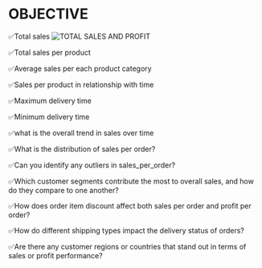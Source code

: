 # OBJECTIVE

✅Total sales
![TOTAL SALES AND PROFIT](https://github.com/S-ahmed75/DATA_ANALYST/assets/41890981/7043670f-64f8-40ff-ba08-986e78c037f8)

✅Total sales per product

✅Average sales per each product category

✅Sales per product in relationship with time 

✅Maximum delivery time

✅Minimum delivery time

✅what is the overall trend in sales over time


✅What is the distribution of sales per order? 

✅Can you identify any outliers in sales_per_order?

✅Which customer segments contribute the most to overall sales, and how do they compare to one another?

✅How does order item discount affect both sales per order and profit per order? 

✅How do different shipping types impact the delivery status of orders? 

✅Are there any customer regions or countries that stand out in terms of sales or profit performance?
